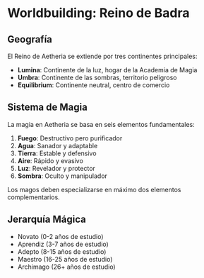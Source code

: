 # Worldbuilding: Reino de Badra
## Geografía
El Reino de Aetheria se extiende por tres continentes principales:
- **Lumina**: Continente de la luz, hogar de la Academia de Magia
- **Umbra**: Continente de las sombras, territorio peligroso
- **Equilibrium**: Continente neutral, centro de comercio

## Sistema de Magia
La magia en Aetheria se basa en seis elementos fundamentales:
1. **Fuego**: Destructivo pero purificador
2. **Agua**: Sanador y adaptable  
3. **Tierra**: Estable y defensivo
4. **Aire**: Rápido y evasivo
5. **Luz**: Revelador y protector
6. **Sombra**: Oculto y manipulador

Los magos deben especializarse en máximo dos elementos complementarios.

## Jerarquía Mágica
- Novato (0-2 años de estudio)
- Aprendiz (3-7 años de estudio)
- Adepto (8-15 años de estudio)  
- Maestro (16-25 años de estudio)
- Archimago (26+ años de estudio)
